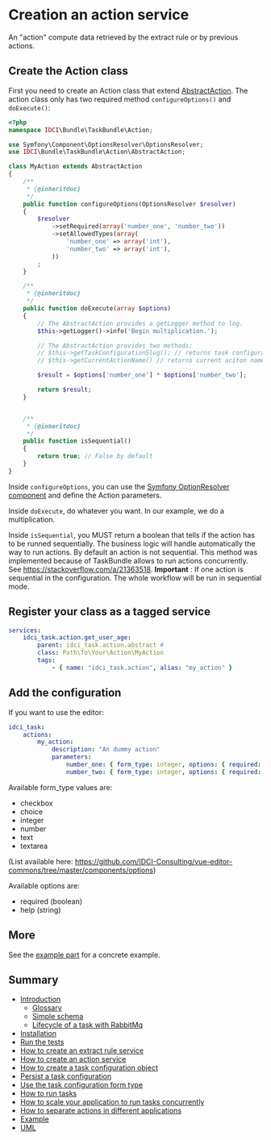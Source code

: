 Creation an action service
==========================

An "action" compute data retrieved by the extract rule or by previous actions.

Create the Action class
-----------------------

First you need to create an Action class that extend [AbstractAction](../../Action/AbstractAction.php).
The action class only has two required method `configureOptions()` and `doExecute()`:

```php
<?php
namespace IDCI\Bundle\TaskBundle\Action;

use Symfony\Component\OptionsResolver\OptionsResolver;
use IDCI\Bundle\TaskBundle\Action\AbstractAction;

class MyAction extends AbstractAction
{
    /**
     * {@inheritdoc}
     */
    public function configureOptions(OptionsResolver $resolver)
    {
        $resolver
            ->setRequired(array('number_one', 'number_two'))
            ->setAllowedTypes(array(
                'number_one' => array('int'),
                'number_two' => array('int'),
            ))
        ;
    }

    /**
     * {@inheritdoc}
     */
    public function doExecute(array $options)
    {
        // The AbstractAction provides a getLogger method to log.
        $this->getLogger()->info('Begin multiplication.');

        // The AbstractAction provides two methods:
        // $this->getTaskConfigurationSlug(); // returns task configuration slug.
        // $this->getCurrentActionName() // returns current aciton name.

        $result = $options['number_one'] * $options['number_two'];

        return $result;
    }


    /**
     * {@inheritdoc}
     */
    public function isSequential()
    {
        return true; // False by default
    }
}
```

Inside `configureOptions`, you can use the [Symfony OptionResolver component](http://symfony.com/doc/current/components/options_resolver.html)
and define the Action parameters.

Inside `doExecute`, do whatever you want. In our example, we do a multiplication.

Inside `isSequential`, you MUST return a boolean that tells if the action has to be runned sequentially. The business logic will handle automatically the way to run actions.
By default an action is not sequential. This method was implemented because of TaskBundle allows to run actions concurrently. See https://stackoverflow.com/a/21363518.
**Important** : If one action is sequential in the configuration. The whole workflow will be run in sequential mode.

Register your class as a tagged service
---------------------------------------

```yml
services:
    idci_task.action.get_user_age:
        parent: idci_task.action.abstract #
        class: Path\To\Your\Action\MyAction
        tags:
            - { name: "idci_task.action", alias: "my_action" }
```

Add the configuration
---------------------

If you want to use the editor:

```yml
idci_task:
    actions:
        my_action:
            description: "An dummy action"
            parameters:
                number_one: { form_type: integer, options: { required: true } }
                number_two: { form_type: integer, options: { required: true } }
```

Available form_type values are:
* checkbox
* choice
* integer
* number
* text
* textarea

(List available here: https://github.com/IDCI-Consulting/vue-editor-commons/tree/master/components/options)

Available options are:
* required (boolean)
* help (string)

More
----

See the [example part](example.md) for a concrete example.

Summary
-------

- [Introduction](../../README.md#introduction)
    - [Glossary](../../README.md#glossary)
    - [Simple schema](../../README.md#simple-schema)
    - [Lifecycle of a task with RabbitMq](../../README.md#lifecycle-of-a-task-with-rabbitmq)
- [Installation](../../README.md#installation)
- [Run the tests](../../README.md#run-the-tests)
- [How to create an extract rule service](how_to_create_extract_rule_service.md)
- [How to create an action service](how_to_create_action_service.md)
- [How to create a task configuration object](how_to_create_task_configuration_object.md)
- [Persist a task configuration](persist_task_configurations.md)
- [Use the task configuration form type](editors.md)
- [How to run tasks](how_to_run_tasks.md)
- [How to scale your application to run tasks concurrently](scalability.md)
- [How to separate actions in different applications](routing.md)
- [Example](example.md)
- [UML](uml.md)
